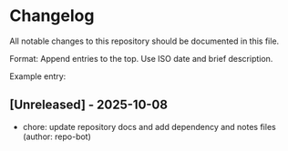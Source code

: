 # Changelog

All notable changes to this repository should be documented in this file.

Format: Append entries to the top. Use ISO date and brief description.

Example entry:

## [Unreleased] - 2025-10-08
- chore: update repository docs and add dependency and notes files (author: repo-bot)
